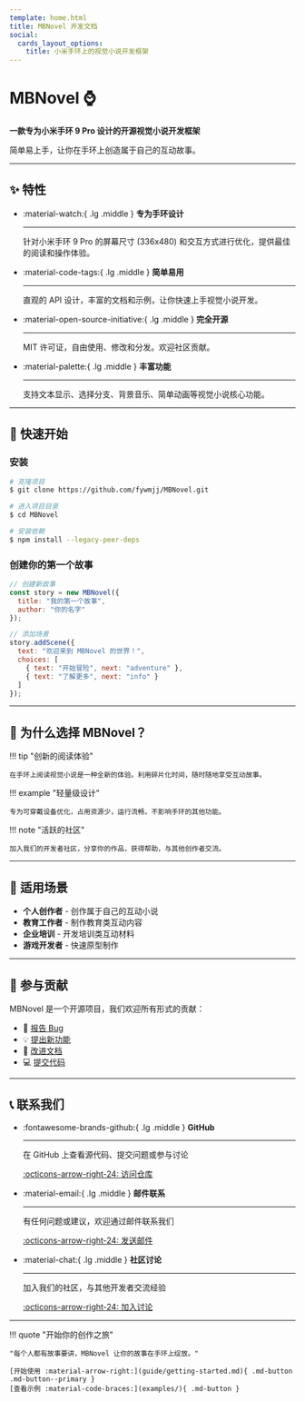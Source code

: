```yaml
---
template: home.html
title: MBNovel 开发文档
social:
  cards_layout_options:
    title: 小米手环上的视觉小说开发框架
---
```


# MBNovel ⌚

**一款专为小米手环 9 Pro 设计的开源视觉小说开发框架**

简单易上手，让你在手环上创造属于自己的互动故事。

---

## ✨ 特性

<div class="grid cards" markdown>

-   :material-watch:{ .lg .middle } **专为手环设计**

    ---

    针对小米手环 9 Pro 的屏幕尺寸 (336x480) 和交互方式进行优化，提供最佳的阅读和操作体验。

-   :material-code-tags:{ .lg .middle } **简单易用**

    ---

    直观的 API 设计，丰富的文档和示例，让你快速上手视觉小说开发。

-   :material-open-source-initiative:{ .lg .middle } **完全开源**

    ---

    MIT 许可证，自由使用、修改和分发。欢迎社区贡献。

-   :material-palette:{ .lg .middle } **丰富功能**

    ---

    支持文本显示、选择分支、背景音乐、简单动画等视觉小说核心功能。

</div>

---

## 🚀 快速开始

### 安装

```bash
# 克隆项目
$ git clone https://github.com/fywmjj/MBNovel.git

# 进入项目目录
$ cd MBNovel

# 安装依赖
$ npm install --legacy-peer-deps
```

### 创建你的第一个故事

```javascript
// 创建新故事
const story = new MBNovel({
  title: "我的第一个故事",
  author: "你的名字"
});

// 添加场景
story.addScene({
  text: "欢迎来到 MBNovel 的世界！",
  choices: [
    { text: "开始冒险", next: "adventure" },
    { text: "了解更多", next: "info" }
  ]
});
```

---

## 📖 为什么选择 MBNovel？

!!! tip "创新的阅读体验"
    
    在手环上阅读视觉小说是一种全新的体验。利用碎片化时间，随时随地享受互动故事。

!!! example "轻量级设计"
    
    专为可穿戴设备优化，占用资源少，运行流畅，不影响手环的其他功能。

!!! note "活跃的社区"
    
    加入我们的开发者社区，分享你的作品，获得帮助，与其他创作者交流。

---

## 🎯 适用场景

- **个人创作者** - 创作属于自己的互动小说
- **教育工作者** - 制作教育类互动内容
- **企业培训** - 开发培训类互动材料
- **游戏开发者** - 快速原型制作

---

## 🤝 参与贡献

MBNovel 是一个开源项目，我们欢迎所有形式的贡献：

- 🐛 [报告 Bug](https://github.com/fywmjj/MBNovel/issues)
- 💡 [提出新功能](https://github.com/fywmjj/MBNovel/issues)
- 📝 [改进文档](https://github.com/fywmjj/MBNovel/pulls)
- 💻 [提交代码](https://github.com/fywmjj/MBNovel/pulls)

---

## 📞 联系我们

<div class="grid cards" markdown>

-   :fontawesome-brands-github:{ .lg .middle } **GitHub**

    ---

    在 GitHub 上查看源代码、提交问题或参与讨论

    [:octicons-arrow-right-24: 访问仓库](https://github.com/fywmjj/MBNovel)

-   :material-email:{ .lg .middle } **邮件联系**

    ---

    有任何问题或建议，欢迎通过邮件联系我们

    [:octicons-arrow-right-24: 发送邮件](mailto:maoxian666@outlook.com)

-   :material-chat:{ .lg .middle } **社区讨论**

    ---

    加入我们的社区，与其他开发者交流经验

    [:octicons-arrow-right-24: 加入讨论](#)

</div>

---

<div class="result" markdown>

!!! quote "开始你的创作之旅"

    "每个人都有故事要讲，MBNovel 让你的故事在手环上绽放。"
    
    [开始使用 :material-arrow-right:](guide/getting-started.md){ .md-button .md-button--primary }
    [查看示例 :material-code-braces:](examples/){ .md-button }

</div>
